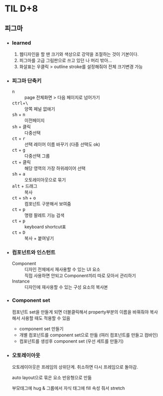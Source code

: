 # TIL D+8
<h2>피그마</h2>
<ul>
  <li><h3>learned</h3>
  <ol>
  <li>웹디자인을 할 땐 크기와 색상으로 강약을 조절하는 것이 기본이다.</li>
  <li>피그마를 고급 그림판으로 쓰고 있던 나 머리 밖아...</li>
  <li>화살표는 우클릭 > outline stroke를 설정해줘야 전체 크기변경 가능</li>
  </ol>
  </ol>
  <li><h3>피그마 단축키</h3>
  <dl>
    <dt><kbd>n</kbd></dt>
    <dd>page 전체화면 > 다음 페이지로 넘어가기</dd>
    <dt><kbd>ctrl</kbd>&#43;<kbd>\</kbd></dt>
    <dd>양쪽 페널 없애기</dd>
    <dt><kbd>sh</kbd> &#43; <kbd>n</kbd></dt>
    <dd>이전페이지</dd>
    <dt><kbd>sh</kbd> + 클릭</dt>
    <dd> 다중선택</dd>
    <dt><kbd>ct</kbd> + <kbd>r</kbd></dt>
    <dd>선택  레이어 이름 바꾸기 &#40;다중 선택도 ok&#41;</dd>
    <dt><kbd>ct</kbd> + <kbd>g</kbd></dt>
    <dd>다중선택 그룹</dd>
    <dt> <kbd>ct</kbd> + <kbd>클릭</kbd></dt>
    <dd>해당 영역의 가장 하위레이어 선택</dd>
    <dt><kbd>sh</kbd> + <kbd>a</kbd></dt>
    <dd>오토레이아웃으로 묶기</dd>
    <dt><kbd>alt</kbd> + <kbd>드래그</kbd></dt>
    <dd>복사</dd>
    <dt><kbd>ct</kbd> + <kbd>sh</kbd> + <kbd>o</kbd></dt>
    <dd>컴포넌트 구분해서 보여줌</dd>
    <dt><kbd>ct</kbd> + <kbd>p</kbd></dt>
    <dd>명령 팔레트 기능 검색</dd>
    <dt><kbd>ct</kbd> + <kbd>p</kbd></dt>
    <dd>keyboard shortcut표</dd>
    <dt><kbd>ct</kbd> + <kbd>D</kbd></dt>
    <dd>복사 + 붙여넣기</dd>
  </dl>
  </li>
  <li><h3>컴포넌트와 인스턴트</h3>
    <dl>
      <dt>Component</dt>
      <dd>디자인 전체에서 재사용할 수 있는 UI 요소</dd>
      <dd>직접 사용하면 안되고 Component끼리 따로 모아서 관리하기</dd>
      <dt>Instance</dt>
      <dd>디자인에 재사용할 수 있는 구성 요소의 복사본</dd>
    </dl>
  </li>
  <li><h3>Component set</h3>
  <p>컴포넌트 set을 만들게 되면 더블클릭해서 property부분의 이름을 바꿔줘야 복사해서 사용할 때도 적용할 수 있음</p>
  <ul>
  <li>component set 만들기</li>
  <li>개별 컴포넌트를 component set으로 만듦 (여러 컴포넌트를 만들고 컴바인)</li>
  <li>컴포넌트를 생성후 component set (우선 세트를 만들기)</li>

</ul>
  </li>
  <li><h3>오토레이아웃</h3>
  <p>오토레이아웃은 프레임의 상위단계. 취소하면 다시 프레임으로 돌아감.</p>
  <p>auto layout으로 묶은 요소 반응형으로 만듦</p>
  <p>부모태그에 hug & 그룹에서 자식 태그에 fill 속성 줘서 stretch</p>
  </li>
</ul>